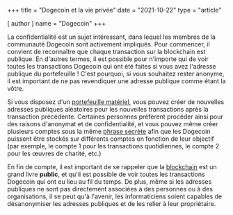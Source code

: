 +++
title = "Dogecoin et la vie privée"
date = "2021-10-22"
type = "article"

[ author ]
  name = "Dogecoin"
+++

La confidentialité est un sujet intéressant, dans lequel les membres de la communauté Dogecoin sont activement impliqués. Pour commencer, il convient de reconnaître que chaque transaction sur la blockchain est publique. En d'autres termes, il est possible pour n'importe qui de voir toutes les transactions Dogecoin qui ont été faites si vous avez l'adresse publique du portefeuille ! C'est pourquoi, si vous souhaitez rester anonyme, il est important de ne pas revendiquer une adresse publique comme étant la vôtre. 

Si vous disposez d'un [portefeuille matériel](/fr/dogepedia/articles/dogecoin-hardware-wallets), vous pouvez créer de nouvelles adresses publiques aléatoires pour les nouvelles transactions après la transaction précédente. Certaines personnes préfèrent procéder ainsi pour des raisons d'anonymat et de confidentialité, et vous pouvez même créer plusieurs comptes sous la même [phrase secrète](/fr/dogepedia/articles/how-to-backup-a-wallet) afin que les Dogecoin puissent être stockés sur différents comptes en fonction de leur objectif (par exemple, le compte 1 pour les transactions quotidiennes, le compte 2 pour les œuvres de charité, etc.)

En fin de compte, il est important de se rappeler que la [blockchain](/fr/dogepedia/articles/what-is-a-blockchain) est un grand livre **public**, et qu'il est possible de voir toutes les transactions Dogecoin qui ont eu lieu au fil du temps. De plus, même si les adresses publiques ne sont pas directement associées à des personnes ou à des organisations, il se peut qu'à l'avenir, les informaticiens soient capables de désanonymiser les adresses publiques et de les relier à leur propriétaire.